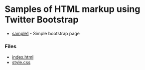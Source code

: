 # Samples of HTML markup using Twitter Bootstrap

* [sample1](sample1) - Simple bootstrap page

### Files

* [index.html](sample1/index.html)
* [style.css](sample1/style.css)
